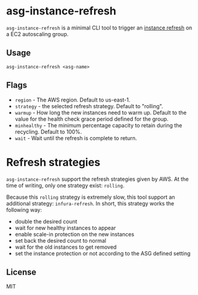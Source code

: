 # asg-instance-refresh

`asg-instance-refresh` is a minimal CLI tool to trigger an [instance refresh](https://docs.aws.amazon.com/autoscaling/ec2/userguide/asg-instance-refresh.html) on a EC2 autoscaling group.

## Usage

`asg-instance-refresh <asg-name>`

## Flags

- `region` - The AWS region. Default to us-east-1.
- `strategy` - the selected refresh strategy. Default to "rolling".
- `warmup` - How long the new instances need to warm up. Default to the value for the health check grace period defined for the group.
- `minhealthy` - The minimum percentage capacity to retain during the recycling. Default to 100%.
- `wait` - Wait until the refresh is complete to return.

# Refresh strategies

`asg-instance-refresh` support the refresh strategies given by AWS. At the time of writing, only one strategy exist: `rolling`.

Because this `rolling` strategy is extremely slow, this tool support an additional strategy: `infura-refresh`. In short, this strategy works the following way:
- double the desired count
- wait for new healthy instances to appear
- enable scale-in protection on the new instances
- set back the desired count to normal
- wait for the old instances to get removed
- set the instance protection or not according to the ASG defined setting

## License

MIT
